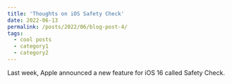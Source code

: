 ```yaml
---
title: 'Thoughts on iOS Safety Check'
date: 2022-06-13
permalink: /posts/2022/06/blog-post-4/
tags:
  - cool posts
  - category1
  - category2
---
```


Last week, Apple announced a new feature for iOS 16 called Safety Check. 

